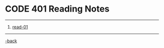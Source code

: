 # CODE 401 Reading Notes

---

1. [read-01](*)

---

[-back](https://alexriverau.github.io/reading-notes/)
